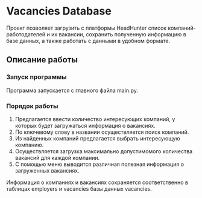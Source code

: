 # Vacancies Database
Проект позволяет загрузить с платформы HeadHunter список компаний-работодателей 
и их вакансии, сохранить полученную информацию в базе данных, 
а также работать с данными в удобном формате.

## Описание работы

### Запуск программы
Программа запускается с главного файла main.py.

### Порядок работы
1. Предлагается ввести количество интересующих компаний, у которых будет загружаться информация о вакансиях.
2. По ключевому слову в названии осуществляется поиск компаний.
3. Из найденных компаний предлагается выбрать интересующую компанию.
4. Осуществляется загрузка максимально допустимомого количества вакансий для каждой компании.
5. С помощью меню выводится различная полезная информация о загруженных вакансиях.

Информация о компаниях и вакансиях сохраняется соответственно в таблицах employers и vacancies базы данных vacancies.
